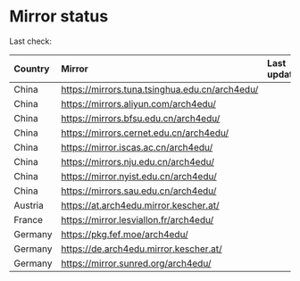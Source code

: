 <script src="./time.js"></script>
# Mirror status
Last check: <script type="text/javascript">localize(1705767751.7900436);</script>

|Country|Mirror|Last update|
|:------|:-----|:----------|
|China|https://mirrors.tuna.tsinghua.edu.cn/arch4edu/|<script type="text/javascript">localize(1705732397);</script>|
|China|https://mirrors.aliyun.com/arch4edu/|<script type="text/javascript">localize(1705732397);</script>|
|China|https://mirrors.bfsu.edu.cn/arch4edu/|<script type="text/javascript">localize(1705732397);</script>|
|China|https://mirrors.cernet.edu.cn/arch4edu/|<script type="text/javascript">localize(1705732397);</script>|
|China|https://mirror.iscas.ac.cn/arch4edu/|<script type="text/javascript">localize(1705732397);</script>|
|China|https://mirrors.nju.edu.cn/arch4edu/|<script type="text/javascript">localize(1705689142);</script>|
|China|https://mirror.nyist.edu.cn/arch4edu/|<script type="text/javascript">localize(1705732397);</script>|
|China|https://mirrors.sau.edu.cn/arch4edu/|<script type="text/javascript">localize(1705732397);</script>|
|Austria|https://at.arch4edu.mirror.kescher.at/|<script type="text/javascript">localize(1705732397);</script>|
|France|https://mirror.lesviallon.fr/arch4edu/|<script type="text/javascript">localize(1705732397);</script>|
|Germany|https://pkg.fef.moe/arch4edu/|<script type="text/javascript">localize(1705732397);</script>|
|Germany|https://de.arch4edu.mirror.kescher.at/|<script type="text/javascript">localize(1705732397);</script>|
|Germany|https://mirror.sunred.org/arch4edu/|<script type="text/javascript">localize(1705732397);</script>|

<script src="./tablefilter/tablefilter.js"></script>
<script src="./table.js"></script>